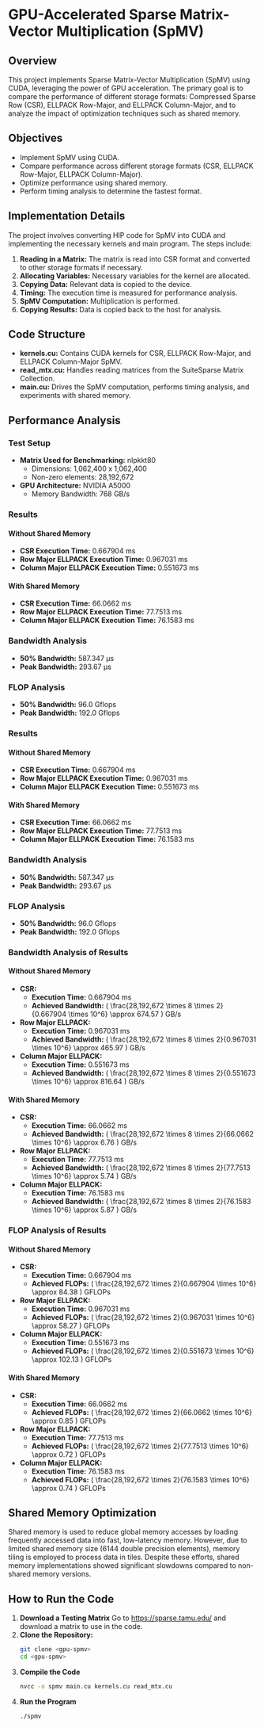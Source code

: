 # GPU-Accelerated Sparse Matrix-Vector Multiplication (SpMV)

## Overview
This project implements Sparse Matrix-Vector Multiplication (SpMV) using CUDA, leveraging the power of GPU acceleration. The primary goal is to compare the performance of different storage formats: Compressed Sparse Row (CSR), ELLPACK Row-Major, and ELLPACK Column-Major, and to analyze the impact of optimization techniques such as shared memory.

## Objectives
- Implement SpMV using CUDA.
- Compare performance across different storage formats (CSR, ELLPACK Row-Major, ELLPACK Column-Major).
- Optimize performance using shared memory.
- Perform timing analysis to determine the fastest format.

## Implementation Details
The project involves converting HIP code for SpMV into CUDA and implementing the necessary kernels and main program. The steps include:
1. **Reading in a Matrix:** The matrix is read into CSR format and converted to other storage formats if necessary.
2. **Allocating Variables:** Necessary variables for the kernel are allocated.
3. **Copying Data:** Relevant data is copied to the device.
4. **Timing:** The execution time is measured for performance analysis.
5. **SpMV Computation:** Multiplication is performed.
6. **Copying Results:** Data is copied back to the host for analysis.

## Code Structure
- **kernels.cu:** Contains CUDA kernels for CSR, ELLPACK Row-Major, and ELLPACK Column-Major SpMV.
- **read_mtx.cu:** Handles reading matrices from the SuiteSparse Matrix Collection.
- **main.cu:** Drives the SpMV computation, performs timing analysis, and experiments with shared memory.

## Performance Analysis
### Test Setup
- **Matrix Used for Benchmarking:** nlpkkt80
  - Dimensions: 1,062,400 x 1,062,400
  - Non-zero elements: 28,192,672
- **GPU Architecture:** NVIDIA A5000
  - Memory Bandwidth: 768 GB/s

### Results
#### Without Shared Memory
- **CSR Execution Time:** 0.667904 ms
- **Row Major ELLPACK Execution Time:** 0.967031 ms
- **Column Major ELLPACK Execution Time:** 0.551673 ms

#### With Shared Memory
- **CSR Execution Time:** 66.0662 ms
- **Row Major ELLPACK Execution Time:** 77.7513 ms
- **Column Major ELLPACK Execution Time:** 76.1583 ms

### Bandwidth Analysis
- **50% Bandwidth:** 587.347 µs
- **Peak Bandwidth:** 293.67 µs

### FLOP Analysis
- **50% Bandwidth:** 96.0 Gflops
- **Peak Bandwidth:** 192.0 Gflops

### Results
#### Without Shared Memory
- **CSR Execution Time:** 0.667904 ms
- **Row Major ELLPACK Execution Time:** 0.967031 ms
- **Column Major ELLPACK Execution Time:** 0.551673 ms

#### With Shared Memory
- **CSR Execution Time:** 66.0662 ms
- **Row Major ELLPACK Execution Time:** 77.7513 ms
- **Column Major ELLPACK Execution Time:** 76.1583 ms

### Bandwidth Analysis
- **50% Bandwidth:** 587.347 µs
- **Peak Bandwidth:** 293.67 µs

### FLOP Analysis
- **50% Bandwidth:** 96.0 Gflops
- **Peak Bandwidth:** 192.0 Gflops

### Bandwidth Analysis of Results
#### Without Shared Memory
- **CSR:**
  - **Execution Time:** 0.667904 ms
  - **Achieved Bandwidth:** \( \frac{28,192,672 \times 8 \times 2}{0.667904 \times 10^6} \approx 674.57 \) GB/s
- **Row Major ELLPACK:**
  - **Execution Time:** 0.967031 ms
  - **Achieved Bandwidth:** \( \frac{28,192,672 \times 8 \times 2}{0.967031 \times 10^6} \approx 465.97 \) GB/s
- **Column Major ELLPACK:**
  - **Execution Time:** 0.551673 ms
  - **Achieved Bandwidth:** \( \frac{28,192,672 \times 8 \times 2}{0.551673 \times 10^6} \approx 816.64 \) GB/s

#### With Shared Memory
- **CSR:**
  - **Execution Time:** 66.0662 ms
  - **Achieved Bandwidth:** \( \frac{28,192,672 \times 8 \times 2}{66.0662 \times 10^6} \approx 6.76 \) GB/s
- **Row Major ELLPACK:**
  - **Execution Time:** 77.7513 ms
  - **Achieved Bandwidth:** \( \frac{28,192,672 \times 8 \times 2}{77.7513 \times 10^6} \approx 5.74 \) GB/s
- **Column Major ELLPACK:**
  - **Execution Time:** 76.1583 ms
  - **Achieved Bandwidth:** \( \frac{28,192,672 \times 8 \times 2}{76.1583 \times 10^6} \approx 5.87 \) GB/s

### FLOP Analysis of Results
#### Without Shared Memory
- **CSR:**
  - **Execution Time:** 0.667904 ms
  - **Achieved FLOPs:** \( \frac{28,192,672 \times 2}{0.667904 \times 10^6} \approx 84.38 \) GFLOPs
- **Row Major ELLPACK:**
  - **Execution Time:** 0.967031 ms
  - **Achieved FLOPs:** \( \frac{28,192,672 \times 2}{0.967031 \times 10^6} \approx 58.27 \) GFLOPs
- **Column Major ELLPACK:**
  - **Execution Time:** 0.551673 ms
  - **Achieved FLOPs:** \( \frac{28,192,672 \times 2}{0.551673 \times 10^6} \approx 102.13 \) GFLOPs

#### With Shared Memory
- **CSR:**
  - **Execution Time:** 66.0662 ms
  - **Achieved FLOPs:** \( \frac{28,192,672 \times 2}{66.0662 \times 10^6} \approx 0.85 \) GFLOPs
- **Row Major ELLPACK:**
  - **Execution Time:** 77.7513 ms
  - **Achieved FLOPs:** \( \frac{28,192,672 \times 2}{77.7513 \times 10^6} \approx 0.72 \) GFLOPs
- **Column Major ELLPACK:**
  - **Execution Time:** 76.1583 ms
  - **Achieved FLOPs:** \( \frac{28,192,672 \times 2}{76.1583 \times 10^6} \approx 0.74 \) GFLOPs

## Shared Memory Optimization
Shared memory is used to reduce global memory accesses by loading frequently accessed data into fast, low-latency memory. However, due to limited shared memory size (6144 double precision elements), memory tiling is employed to process data in tiles. Despite these efforts, shared memory implementations showed significant slowdowns compared to non-shared memory versions.

## How to Run the Code
1. **Download a Testing Matrix**
   Go to https://sparse.tamu.edu/ and download a matrix to use in the code.
2. **Clone the Repository:**
   ```bash
   git clone <gpu-spmv>
   cd <gpu-spmv>
   ```
3. **Compile the Code**
   ```bash
   nvcc -o spmv main.cu kernels.cu read_mtx.cu
   ```
4. **Run the Program**
   ```bash
   ./spmv
   ```